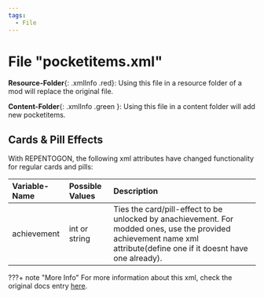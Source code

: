 ```yaml
---
tags:
  - File
---
```

# File "pocketitems.xml"

**Resource-Folder**{: .xmlInfo .red}: Using this file in a resource folder of a mod will replace the original file.

**Content-Folder**{: .xmlInfo .green }: Using this file in a content folder will add new pocketitems.

## Cards & Pill Effects

With REPENTOGON, the following xml attributes have changed functionality for regular cards and pills: 

| Variable-Name | Possible Values | Description |
|:--|:--|:--|
|achievement|int or string|Ties the card/pill-effect to be unlocked by anachievement. For modded ones, use the provided achievement name xml attribute(define one if it doesnt have one already). |

???+ note "More Info"
    For more information about this xml, check the original docs entry [here](https://wofsauge.github.io/IsaacDocs/rep/xml/pocketitems.html).
